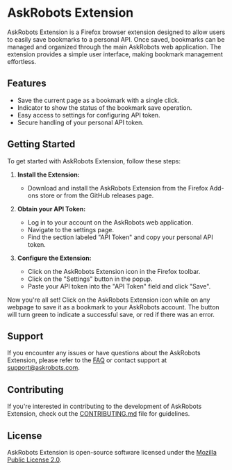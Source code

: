 # AskRobots Extension

AskRobots Extension is a Firefox browser extension designed to allow users to easily save bookmarks to a personal API. 
Once saved, bookmarks can be managed and organized through the main AskRobots web application. The extension provides 
a simple user interface, making bookmark management effortless.

## Features
- Save the current page as a bookmark with a single click.
- Indicator to show the status of the bookmark save operation.
- Easy access to settings for configuring API token.
- Secure handling of your personal API token.

## Getting Started

To get started with AskRobots Extension, follow these steps:

1. **Install the Extension:**
    - Download and install the AskRobots Extension from the Firefox Add-ons store or from the GitHub releases page.

2. **Obtain your API Token:**
    - Log in to your account on the AskRobots web application.
    - Navigate to the settings page.
    - Find the section labeled "API Token" and copy your personal API token.

3. **Configure the Extension:**
    - Click on the AskRobots Extension icon in the Firefox toolbar.
    - Click on the "Settings" button in the popup.
    - Paste your API token into the "API Token" field and click "Save".

Now you're all set! Click on the AskRobots Extension icon while on any webpage to save it as a bookmark to your AskRobots account. 
The button will turn green to indicate a successful save, or red if there was an error.

## Support

If you encounter any issues or have questions about the AskRobots Extension, please refer to the [FAQ](link-to-faq) or contact support at support@askrobots.com.

## Contributing

If you're interested in contributing to the development of AskRobots Extension, check out the [CONTRIBUTING.md](link-to-contributing) file for guidelines.

## License

AskRobots Extension is open-source software licensed under the [Mozilla Public License 2.0](link-to-license).

